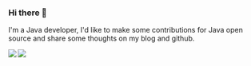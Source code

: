 ### Hi there 👋

I'm a Java developer, I'd like to make some contributions for Java open source and share some thoughts on my blog and github.

<img align="left" src="https://github-readme-stats.vercel.app/api?username=shiyindaxiaojie&count_private=true&show_icons=true" /> 

<img src="https://github-readme-stats.vercel.app/api/top-langs/?username=shiyindaxiaojie&orgs=" />
